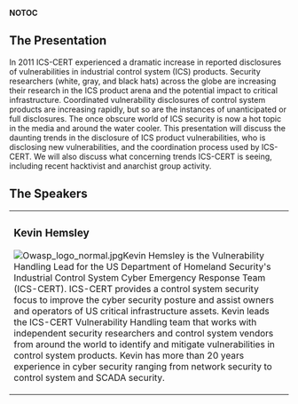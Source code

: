<noinclude></noinclude> __NOTOC__

## The Presentation

In 2011 ICS-CERT experienced a dramatic increase in reported disclosures
of vulnerabilities in industrial control system (ICS) products. Security
researchers (white, gray, and black hats) across the globe are
increasing their research in the ICS product arena and the potential
impact to critical infrastructure. Coordinated vulnerability disclosures
of control system products are increasing rapidly, but so are the
instances of unanticipated or full disclosures.
The once obscure world of ICS security is now a hot topic in the media
and around the water cooler. This presentation will discuss the daunting
trends in the disclosure of ICS product vulnerabilities, who is
disclosing new vulnerabilities, and the coordination process used by
ICS-CERT. We will also discuss what concerning trends ICS-CERT is
seeing, including recent hacktivist and anarchist group activity.

## The Speakers

<table>

<tr>

<td>

### Kevin Hemsley

![Owasp_logo_normal.jpg](Owasp_logo_normal.jpg
"Owasp_logo_normal.jpg")Kevin Hemsley is the Vulnerability Handling Lead
for the US Department of Homeland Security's Industrial Control System
Cyber Emergency Response Team (ICS-CERT). ICS-CERT provides a control
system security focus to improve the cyber security posture and assist
owners and operators of US critical infrastructure assets. Kevin leads
the ICS-CERT Vulnerability Handling team that works with independent
security researchers and control system vendors from around the world to
identify and mitigate vulnerabilities in control system products. Kevin
has more than 20 years experience in cyber security ranging from network
security to control system and SCADA security.

</td>

</tr>

</table>

<noinclude></noinclude>